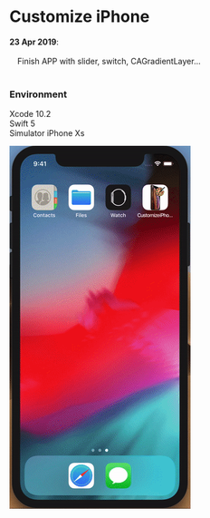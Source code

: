 # Customize iPhone

**23 Apr 2019**:</br></br>
&emsp;Finish APP with slider, switch, CAGradientLayer...</br></br>

### Environment
Xcode 10.2</br>
Swift 5</br>
Simulator iPhone Xs

<img src="README_resource/screenshot.gif" width="320" height="640">

